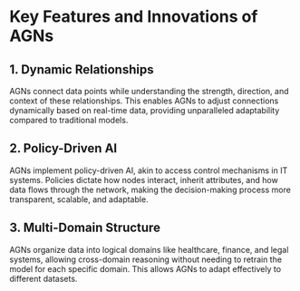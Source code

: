 # Key Features and Innovations of AGNs

## 1. Dynamic Relationships
AGNs connect data points while understanding the strength, direction, and context of these relationships. This enables AGNs to adjust connections dynamically based on real-time data, providing unparalleled adaptability compared to traditional models.

## 2. Policy-Driven AI
AGNs implement policy-driven AI, akin to access control mechanisms in IT systems. Policies dictate how nodes interact, inherit attributes, and how data flows through the network, making the decision-making process more transparent, scalable, and adaptable.

## 3. Multi-Domain Structure
AGNs organize data into logical domains like healthcare, finance, and legal systems, allowing cross-domain reasoning without needing to retrain the model for each specific domain. This allows AGNs to adapt effectively to different datasets.
